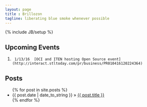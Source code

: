 ```yaml
---
layout: page
title : Brillozon
tagline: liberating blue smoke whenever possible
---
```

{% include JB/setup %}

## Upcoming Events

1.      1/13/16  [OCI and ITEN hosting Open Source event](http://interact.stltoday.com/pr/business/PR010416120224364)

## Posts
<ul class="posts">
  {% for post in site.posts %}
    <li><span>{{ post.date | date_to_string }}</span> &raquo; <a href="{{ BASE_PATH }}{{ post.url }}">{{ post.title }}</a></li>
  {% endfor %}
</ul>

